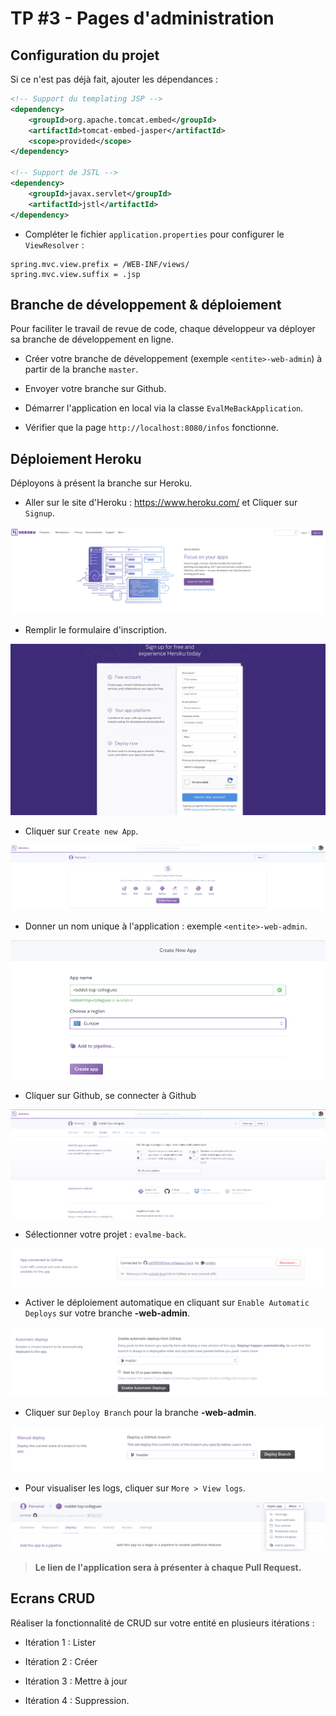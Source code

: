# TP #3 - Pages d'administration

## Configuration du projet

Si ce n'est pas déjà fait, ajouter les dépendances :

```xml
<!-- Support du templating JSP -->
<dependency>
    <groupId>org.apache.tomcat.embed</groupId>
    <artifactId>tomcat-embed-jasper</artifactId>
    <scope>provided</scope>
</dependency>

<!-- Support de JSTL -->
<dependency>
    <groupId>javax.servlet</groupId>
    <artifactId>jstl</artifactId>
</dependency>
```

* Compléter le fichier `application.properties` pour configurer le `ViewResolver` :

```properties
spring.mvc.view.prefix = /WEB-INF/views/
spring.mvc.view.suffix = .jsp
```

## Branche de développement & déploiement

Pour faciliter le travail de revue de code, chaque développeur va déployer sa branche de développement en ligne.

* Créer votre branche de développement (exemple `<entite>-web-admin`) à partir de la branche `master`.

* Envoyer votre branche sur Github.

* Démarrer l'application en local via la classe `EvalMeBackApplication`.

* Vérifier que la page `http://localhost:8080/infos` fonctionne.


## Déploiement Heroku

Déployons à présent la branche sur Heroku.

* Aller sur le site d'Heroku : https://www.heroku.com/ et Cliquer sur `Signup`.

![](images/heroku-1.png)

* Remplir le formulaire d'inscription.

![](images/heroku-2.png)

* Cliquer sur `Create new App`.

![](images/heroku-3.png)

* Donner un nom unique à l'application : exemple `<entite>-web-admin`.

![](images/heroku-4.png)

* Cliquer sur Github, se connecter à Github

![](images/heroku-5.png)

* Sélectionner votre projet : `evalme-back`.

![](images/heroku-6.png)

* Activer le déploiement automatique en cliquant sur `Enable Automatic Deploys` sur votre branche **<entite>-web-admin**.

![](images/heroku-7.png) 

* Cliquer sur `Deploy Branch` pour la branche **<entite>-web-admin**.

![](images/heroku-8.png)

* Pour visualiser les logs, cliquer sur `More > View logs`.

![](images/heroku-10.png)

> **Le lien de l'application sera à présenter à chaque Pull Request.**


## Ecrans CRUD

Réaliser la fonctionnalité de CRUD sur votre entité en plusieurs itérations :

* Itération 1 : Lister

* Itération 2 : Créer

* Itération 3 : Mettre à jour

* Itération 4 : Suppression.